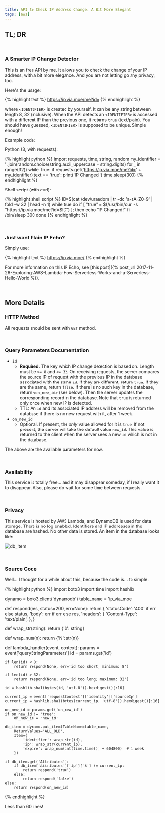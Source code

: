 ```yaml
---
title: API to Check IP Address Change. A Bit More Elegant.
tags: [aws]
---
```


## TL; DR

<br/>

### A Smarter IP Change Detector

This is an free API by me. It allows you to check the change of your IP address, with a bit more elegance. And you are not letting go any privacy, too.

Here's the usage:

{% highlight text %}
https://ip.via.moe/me?id=<IDENTIFIER>
{% endhighlight %}


where `<IDENTIFIER>` is created by yourself. It can be any string between length 8, 32 (inclusive). When the API detects an `<IDENTIFIER>` is accessed with a different IP than the previous one, it returns `true` (text/plain). You should have guessed, `<IDENTIFIER>` is supposed to be unique. Simple enough!

Example code:

Python (3, with requests):

{% highlight python %}
import requests, time, string, random
my_identifier = ''.join(random.choice(string.ascii_uppercase + string.digits) for _ in range(32))
while True:
    if requests.get('https://ip.via.moe/me?id=' + my_identifier).text == 'true':
        print('IP Changed!')
    time.sleep(300)
{% endhighlight %}

Shell script (with curl):

{% highlight shell script %}
ID=$(cat /dev/urandom | tr -dc 'a-zA-Z0-9' | fold -w 32 | head -n 1)
while true
do
    if [ "true" = $(/usr/bin/curl -s "https://ip.via.moe/me?id=$ID") ]; then
        echo "IP Changed!"
    fi  
    /bin/sleep 300 
done
{% endhighlight %}

<br/>

### Just want Plain IP Echo?

Simply use:

{% highlight text %}
https://ip.via.moe/
{% endhighlight %}

For more information on this IP Echo, see [this post]({% post_url 2017-11-26-Exploring-AWS-Lambda-How-Serverless-Works-and-a-Serverless-Hello-World %}).

<br/>

## More Details

### HTTP Method

All requests should be sent with `GET` method.

<br/>

### Query Parameters Documentation

- `id`
  - **Required.** The key which IP change detection is based on. Length must be `>= 8` and `<= 32`. On receiving requests, the server compares the source IP of request with the previous IP in the database associated with the same `id`. If they are different, return `true`. If they are the same, return `false`. If there is no such key in the database, return `<on_new_id>` (see below). Then the server updates the corresponding record in the database. Note that `true` is returned only once when new IP is detected.
  - TTL: An `id` and its associated IP address will be removed from the database if there is no new request with it, after 1 week.
- `on_new_id`
  - Optional. If present, the *only* value allowed for it is `true`. If not present, the server will take the default value `new_id`. This value is returned to the client when the server sees a new `id` which is not in the database.


The above are the available parameters for now.

<br/>


### Availability

This service is totally free... and it may disappear someday, if I really want it to disappear. Also, please do wait for some time between requests.

<br/>


### Privacy

This service is hosted by AWS Lambda, and DynamoDB is used for data storage. There is no log enabled. Identifiers and IP addresses in the database are hashed. No other data is stored. An item in the database looks like:

![db_item](https://i.imgur.com/8bECnlW.png)

<br/>

### Source Code

Well... I thought for a while about this, because the code is... to simple.

{% highlight python %}
import boto3
import time
import hashlib

dynamo = boto3.client('dynamodb')
table_name = 'ip_via_moe'


def respond(res, status=200, err=None):
    return {
        'statusCode': '400' if err else status,
        'body': err if err else res,
        'headers': {
            'Content-Type': 'text/plain',
        },
    }


def wrap_str(string):
    return {'S': string}

def wrap_num(n):
    return {'N': str(n)}


def lambda_handler(event, context):
    params = event['queryStringParameters']
    id = params.get('id')
        
    if len(id) < 8:
        return respond(None, err='id too short; minimum: 8')
        
    if len(id) > 32:
        return respond(None, err='id too long; maximum: 32')
        
    id = hashlib.sha1(bytes(id, 'utf-8')).hexdigest()[:16]
    
    current_ip = event['requestContext']['identity']['sourceIp']
    current_ip = hashlib.sha1(bytes(current_ip, 'utf-8')).hexdigest()[:16]
    
    on_new_id = params.get('on_new_id')
    if on_new_id != 'true':
        on_new_id = 'new_id'
        
    db_item = dynamo.put_item(TableName=table_name,
        ReturnValues='ALL_OLD',
        Item={
            'identifier': wrap_str(id),
            'ip': wrap_str(current_ip),
            'expire': wrap_num(int(time.time()) + 604800)  # 1 week
        })
    
    if db_item.get('Attributes'):
        if db_item['Attributes']['ip']['S'] != current_ip:
            return respond('true')
        else:
            return respond('false')
    else:
        return respond(on_new_id)

{% endhighlight %}

Less than 60 lines!